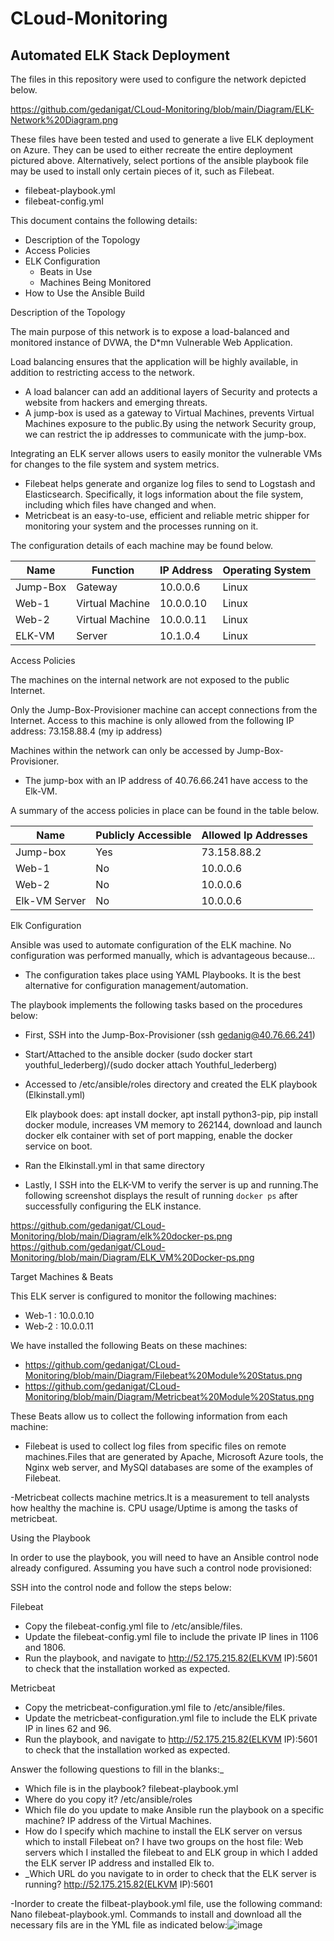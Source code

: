 # CLoud-Monitoring
## Automated ELK Stack Deployment

The files in this repository were used to configure the network depicted below.

https://github.com/gedanigat/CLoud-Monitoring/blob/main/Diagram/ELK-Network%20Diagram.png

These files have been tested and used to generate a live ELK deployment on Azure. They can be used to either recreate the entire deployment pictured above. Alternatively, select portions of the ansible playbook file may be used to install only certain pieces of it, such as Filebeat.

  - filebeat-playbook.yml
  - filebeat-config.yml
 
This document contains the following details:
- Description of the Topology
- Access Policies
- ELK Configuration
  - Beats in Use
  - Machines Being Monitored
- How to Use the Ansible Build


 Description of the Topology

The main purpose of this network is to expose a load-balanced and monitored instance of DVWA, the D*mn Vulnerable Web Application.

Load balancing ensures that the application will be highly available, in addition to restricting access to the network.
- A load balancer can add an additional layers of Security and protects a website from hackers and emerging threats. 
- A jump-box is used as a gateway to Virtual Machines, prevents Virtual Machines exposure to the public.By using the network Security group, we can restrict the ip addresses to communicate with the jump-box.

Integrating an ELK server allows users to easily monitor the vulnerable VMs for changes to the file system and system metrics.
- Filebeat helps generate and organize log files to send to Logstash and Elasticsearch. Specifically, it logs information about the file system, including which files have changed and when.
- Metricbeat is an easy-to-use, efficient and reliable metric shipper for monitoring your system and the processes running on it.

The configuration details of each machine may be found below.


| Name     	| Function        	| IP Address 	| Operating System 	|
|----------	|-----------------	|------------	|------------------	|
| Jump-Box 	| Gateway         	| 10.0.0.6   	| Linux            	|
| Web-1    	| Virtual Machine 	| 10.0.0.10  	| Linux            	|
| Web-2    	| Virtual Machine 	| 10.0.0.11  	| Linux            	|
| ELK-VM   	| Server          	| 10.1.0.4   	| Linux            	|

 Access Policies

The machines on the internal network are not exposed to the public Internet. 

Only the Jump-Box-Provisioner machine can accept connections from the Internet. Access to this machine is only allowed from the following IP address:
73.158.88.4 (my ip address)

Machines within the network can only be accessed by Jump-Box-Provisioner.

- The jump-box with an IP address of 40.76.66.241 have access to the Elk-VM.

A summary of the access policies in place can be found in the table below.

| Name          | Publicly Accessible | Allowed Ip Addresses |
|---------------|---------------------|----------------------|
| Jump-box      | Yes                 | 73.158.88.2          |
| Web-1         | No                  | 10.0.0.6             |
| Web-2         | No                  | 10.0.0.6             |
| Elk-VM Server | No                  | 10.0.0.6             |

 Elk Configuration

Ansible was used to automate configuration of the ELK machine. No configuration was performed manually, which is advantageous because...
- The configuration takes place using YAML Playbooks. It is the best alternative for configuration management/automation.

The playbook implements the following tasks based on the procedures below:
- First, SSH into the Jump-Box-Provisioner (ssh gedanig@40.76.66.241)
- Start/Attached to the ansible docker (sudo docker start youthful_lederberg)/(sudo docker attach Youthful_lederberg)
- Accessed to /etc/ansible/roles directory and created the ELK playbook (Elkinstall.yml)

  Elk playbook does: apt install docker, apt install python3-pip, pip install docker module, increases VM memory to 262144, download and launch docker elk container with set of port mapping, enable the docker service on boot.
- Ran the Elkinstall.yml in that same directory
- Lastly, I SSH into the ELK-VM to verify the server is up and running.The following screenshot displays the result of running `docker ps` after successfully configuring the ELK instance.

https://github.com/gedanigat/CLoud-Monitoring/blob/main/Diagram/elk%20docker-ps.png
https://github.com/gedanigat/CLoud-Monitoring/blob/main/Diagram/ELK_VM%20Docker-ps.png

  Target Machines & Beats

This ELK server is configured to monitor the following machines:
- Web-1 : 10.0.0.10
- Web-2 : 10.0.0.11

We have installed the following Beats on these machines:

- https://github.com/gedanigat/CLoud-Monitoring/blob/main/Diagram/Filebeat%20Module%20Status.png
- https://github.com/gedanigat/CLoud-Monitoring/blob/main/Diagram/Metricbeat%20Module%20Status.png

These Beats allow us to collect the following information from each machine:

- Filebeat is used to collect log files from specific files on remote machines.Files that are generated by Apache, Microsoft Azure tools, the Nginx web server, and MySQl databases are some of the examples of Filebeat.

-Metricbeat collects machine metrics.It is a measurement to tell analysts how healthy the machine is. CPU usage/Uptime is among the tasks of metricbeat.

 Using the Playbook

In order to use the playbook, you will need to have an Ansible control node already configured. Assuming you have such a control node provisioned: 

SSH into the control node and follow the steps below:

 Filebeat

- Copy the filebeat-config.yml file to /etc/ansible/files.
- Update the filebeat-config.yml file to include the private IP lines in 1106 and 1806.
- Run the playbook, and navigate to http://52.175.215.82(ELKVM IP):5601 to check that the installation worked as expected.

 Metricbeat

- Copy the metricbeat-configuration.yml file to /etc/ansible/files.
- Update the metricbeat-configuration.yml file to include the ELK private IP in lines 62 and 96.
- Run the playbook, and navigate to http://52.175.215.82(ELKVM IP):5601 to check that the installation worked as expected.

 Answer the following questions to fill in the blanks:_
- Which file is in the playbook? filebeat-playbook.yml
- Where do you copy it? /etc/ansible/roles
- Which file do you update to make Ansible run the playbook on a specific machine? IP address of the Virtual Machines.
- How do I specify which machine to install the ELK server on versus which to install Filebeat on? I have two groups on the host file: Web servers which I installed the filebeat to and ELK group in which I added the ELK server IP address and installed Elk to.
- _Which URL do you navigate to in order to check that the ELK server is running?
    http://52.175.215.82(ELKVM IP):5601
    
 -Inorder to create the filbeat-playbook.yml file, use the following command:
   Nano filebeat-playbook.yml.
Commands to install and download all the necessary fils are in the YML file as indicated below:![image](https://user-images.githubusercontent.com/95734193/145503678-252b4943-4f52-4810-aa7b-02dbc7f5159d.png)
